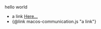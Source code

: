hello world

-   a link [Here...](./macos-communication.js#fetch)
-   {@link macos-communication.js "a link"}
